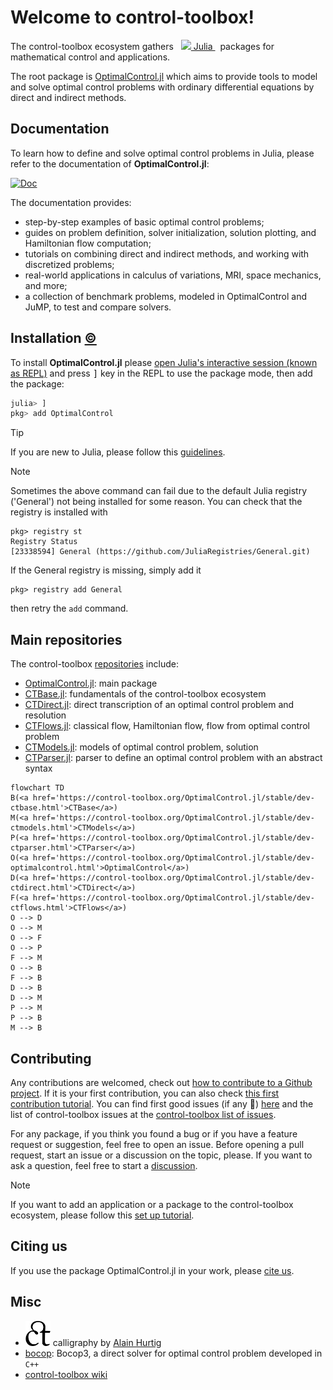 # Welcome to control-toolbox!

The control-toolbox ecosystem gathers &nbsp;
<a href="https://julialang.org">
 <img src="https://raw.githubusercontent.com/JuliaLang/julia-logo-graphics/master/images/julia.ico" width="16em">
 Julia
</a> &nbsp; packages for mathematical control and applications. 

The root package is [OptimalControl.jl](https://github.com/control-toolbox/OptimalControl.jl) which aims to provide tools to model and solve optimal control problems with ordinary differential equations by direct and indirect methods.

## Documentation

To learn how to define and solve optimal control problems in Julia, please refer to the documentation of **OptimalControl.jl**:

[![Doc](https://img.shields.io/badge/Doc-OptimalControl.jl-blue)](http://control-toolbox.org/OptimalControl.jl)

The documentation provides:

- step-by-step examples of basic optimal control problems;
- guides on problem definition, solver initialization, solution plotting, and Hamiltonian flow computation;
- tutorials on combining direct and indirect methods, and working with discretized problems;
- real-world applications in calculus of variations, MRI, space mechanics, and more;
- a collection of benchmark problems, modeled in OptimalControl and JuMP, to test and compare solvers.

## Installation [©](https://github.com/JuliaSmoothOptimizers/ADNLPModels.jl?tab=readme-ov-file#installation)

To install **OptimalControl.jl** please <a href="https://docs.julialang.org/en/v1/manual/getting-started/">open
Julia's interactive session (known as REPL)</a> and press <kbd>]</kbd> key in the REPL to use the package mode, then add the package:

```julia
julia> ]
pkg> add OptimalControl
```

> [!TIP]
> If you are new to Julia, please follow this [guidelines](https://github.com/orgs/control-toolbox/discussions/64).

> [!NOTE]
> Sometimes the above command can fail due to the default Julia registry ('General') not being installed for some reason.
> You can check that the registry is installed with
> 
> ```shell
> pkg> registry st
> Registry Status 
> [23338594] General (https://github.com/JuliaRegistries/General.git)
> ```
> 
> If the General registry is missing, simply add it
> 
> ```shell
> pkg> registry add General
> ```
> 
> then retry the `add` command.

## Main repositories

The control-toolbox [repositories](https://github.com/orgs/control-toolbox/repositories?type=all) include:

* [OptimalControl.jl](https://github.com/control-toolbox/OptimalControl.jl): main package
* [CTBase.jl](https://github.com/control-toolbox/CTBase.jl): fundamentals of the control-toolbox ecosystem
* [CTDirect.jl](https://github.com/control-toolbox/CTDirect.jl): direct transcription of an optimal control problem and resolution
* [CTFlows.jl](https://github.com/control-toolbox/CTFlows.jl): classical flow, Hamiltonian flow, flow from optimal control problem
* [CTModels.jl](https://github.com/control-toolbox/CTModels.jl): models of optimal control problem, solution
* [CTParser.jl](https://github.com/control-toolbox/CTParser.jl): parser to define an optimal control problem with an abstract syntax

```mermaid
flowchart TD
B(<a href='https://control-toolbox.org/OptimalControl.jl/stable/dev-ctbase.html'>CTBase</a>)
M(<a href='https://control-toolbox.org/OptimalControl.jl/stable/dev-ctmodels.html'>CTModels</a>)
P(<a href='https://control-toolbox.org/OptimalControl.jl/stable/dev-ctparser.html'>CTParser</a>)
O(<a href='https://control-toolbox.org/OptimalControl.jl/stable/dev-optimalcontrol.html'>OptimalControl</a>)
D(<a href='https://control-toolbox.org/OptimalControl.jl/stable/dev-ctdirect.html'>CTDirect</a>)
F(<a href='https://control-toolbox.org/OptimalControl.jl/stable/dev-ctflows.html'>CTFlows</a>)
O --> D
O --> M
O --> F
O --> P
F --> M
O --> B
F --> B
D --> B
D --> M
P --> M
P --> B
M --> B
```

## Contributing

[issue-url]: https://github.com/issues?q=is%3Aopen%20is%3Aissue%20user%3Acontrol-toolbox%20archived%3Afalse%20-repo%3Acontrol-toolbox%2Fbocop
[first-good-issue-url]: https://github.com/issues?q=is%3Aopen+is%3Aissue+user%3Acontrol-toolbox+archived%3Afalse+-repo%3Acontrol-toolbox%2Fbocop+label%3A"good+first+issue"

Any contributions are welcomed, check out [how to contribute to a Github project](https://docs.github.com/en/get-started/exploring-projects-on-github/contributing-to-a-project). 
If it is your first contribution, you can also check [this first contribution tutorial](https://github.com/firstcontributions/first-contributions).
You can find first good issues (if any 🙂) [here][first-good-issue-url] and the list of control-toolbox issues at the [control-toolbox list of issues][issue-url].

For any package, if you think you found a bug or if you have a feature request or suggestion, feel free to open an issue.
Before opening a pull request, start an issue or a discussion on the topic, please.
If you want to ask a question, feel free to start a [discussion](https://github.com/orgs/control-toolbox/discussions).

>[!NOTE]
> If you want to add an application or a package to the control-toolbox ecosystem, please follow this [set up tutorial](https://github.com/control-toolbox/CTApp.jl/discussions/9).

## Citing us

If you use the package OptimalControl.jl in your work, please [cite us](https://github.com/control-toolbox/OptimalControl.jl?tab=readme-ov-file#citing-us).

## Misc

- <img src="https://github.com/control-toolbox/control-toolbox.github.io/blob/main/assets/img/ct-logo.svg" alt="ct logo" width=40> calligraphy by [Alain Hurtig](https://www.alain.les-hurtig.org)
- [bocop](https://github.com/control-toolbox/bocop): Bocop3, a direct solver for optimal control problem developed in `C++`
- [control-toolbox wiki](https://github.com/control-toolbox/control-toolbox.github.io/wiki)
